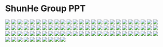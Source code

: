 <span id="hidden-autonumber"></span>

<h1 class="article-title no-number">ShunHe Group PPT</h1>

![](assets/招商计划书/招商计划书_01.jpg)
![](assets/招商计划书/招商计划书_02.jpg)
![](assets/招商计划书/招商计划书_03.jpg)
![](assets/招商计划书/招商计划书_04.jpg)
![](assets/招商计划书/招商计划书_05.jpg)
![](assets/招商计划书/招商计划书_06.jpg)
![](assets/招商计划书/招商计划书_07.jpg)
![](assets/招商计划书/招商计划书_08.jpg)
![](assets/招商计划书/招商计划书_09.jpg)
![](assets/招商计划书/招商计划书_10.jpg)
![](assets/招商计划书/招商计划书_11.jpg)
![](assets/招商计划书/招商计划书_12.jpg)
![](assets/招商计划书/招商计划书_13.jpg)
![](assets/招商计划书/招商计划书_14.jpg)
![](assets/招商计划书/招商计划书_15.jpg)
![](assets/招商计划书/招商计划书_16.jpg)
![](assets/招商计划书/招商计划书_17.jpg)
![](assets/招商计划书/招商计划书_18.jpg)
![](assets/招商计划书/招商计划书_19.jpg)
![](assets/招商计划书/招商计划书_20.jpg)
![](assets/招商计划书/招商计划书_21.jpg)
![](assets/招商计划书/招商计划书_22.jpg)
![](assets/招商计划书/招商计划书_23.jpg)
![](assets/招商计划书/招商计划书_24.jpg)
![](assets/招商计划书/招商计划书_25.jpg)
![](assets/招商计划书/招商计划书_26.jpg)
![](assets/招商计划书/招商计划书_27.jpg)
![](assets/招商计划书/招商计划书_28.jpg)
![](assets/招商计划书/招商计划书_29.jpg)
![](assets/招商计划书/招商计划书_30.jpg)
![](assets/招商计划书/招商计划书_31.jpg)
![](assets/招商计划书/招商计划书_32.jpg)
![](assets/招商计划书/招商计划书_33.jpg)
![](assets/招商计划书/招商计划书_34.jpg)
![](assets/招商计划书/招商计划书_35.jpg)
![](assets/招商计划书/招商计划书_36.jpg)
![](assets/招商计划书/招商计划书_37.jpg)
![](assets/招商计划书/招商计划书_38.jpg)
![](assets/招商计划书/招商计划书_39.jpg)
![](assets/招商计划书/招商计划书_40.jpg)
![](assets/招商计划书/招商计划书_41.jpg)
![](assets/招商计划书/招商计划书_42.jpg)
![](assets/招商计划书/招商计划书_43.jpg)
![](assets/招商计划书/招商计划书_44.jpg)
![](assets/招商计划书/招商计划书_45.jpg)
![](assets/招商计划书/招商计划书_46.jpg)
![](assets/招商计划书/招商计划书_47.jpg)
![](assets/招商计划书/招商计划书_48.jpg)
![](assets/招商计划书/招商计划书_49.jpg)
![](assets/招商计划书/招商计划书_50.jpg)
![](assets/招商计划书/招商计划书_51.jpg)
![](assets/招商计划书/招商计划书_52.jpg)
![](assets/招商计划书/招商计划书_53.jpg)
![](assets/招商计划书/招商计划书_54.jpg)
![](assets/招商计划书/招商计划书_55.jpg)
![](assets/招商计划书/招商计划书_56.jpg)
![](assets/招商计划书/招商计划书_57.jpg)
![](assets/招商计划书/招商计划书_58.jpg)
![](assets/招商计划书/招商计划书_59.jpg)
![](assets/招商计划书/招商计划书_60.jpg)
![](assets/招商计划书/招商计划书_61.jpg)
![](assets/招商计划书/招商计划书_62.jpg)
![](assets/招商计划书/招商计划书_63.jpg)
![](assets/招商计划书/招商计划书_64.jpg)
![](assets/招商计划书/招商计划书_65.jpg)
![](assets/招商计划书/招商计划书_66.jpg)
![](assets/招商计划书/招商计划书_67.jpg)
![](assets/招商计划书/招商计划书_68.jpg)
![](assets/招商计划书/招商计划书_69.jpg)
![](assets/招商计划书/招商计划书_70.jpg)
![](assets/招商计划书/招商计划书_71.jpg)
![](assets/招商计划书/招商计划书_72.jpg)
![](assets/招商计划书/招商计划书_73.jpg)
![](assets/招商计划书/招商计划书_74.jpg)
![](assets/招商计划书/招商计划书_75.jpg)
![](assets/招商计划书/招商计划书_76.jpg)
![](assets/招商计划书/招商计划书_77.jpg)
![](assets/招商计划书/招商计划书_78.jpg)
![](assets/招商计划书/招商计划书_79.jpg)
![](assets/招商计划书/招商计划书_80.jpg)
![](assets/招商计划书/招商计划书_81.jpg)
![](assets/招商计划书/招商计划书_82.jpg)
![](assets/招商计划书/招商计划书_83.jpg)
![](assets/招商计划书/招商计划书_84.jpg)
![](assets/招商计划书/招商计划书_85.jpg)
